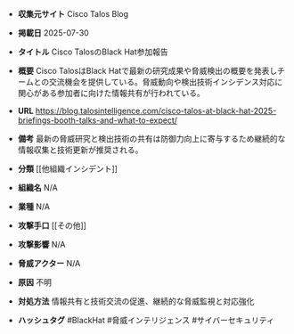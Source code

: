 - **収集元サイト**
Cisco Talos Blog

- **掲載日**
2025-07-30

- **タイトル**
Cisco TalosのBlack Hat参加報告

- **概要**
Cisco TalosはBlack Hatで最新の研究成果や脅威検出の概要を発表しチームとの交流機会を提供している。脅威動向や検出技術インシデンス対応に関心がある参加者に向けた情報共有が行われている。

- **URL**
https://blog.talosintelligence.com/cisco-talos-at-black-hat-2025-briefings-booth-talks-and-what-to-expect/

- **備考**
最新の脅威研究と検出技術の共有は防御力向上に寄与するため継続的な情報収集と技術更新が推奨される。

- **分類**
[[他組織インシデント]]

- **組織名**
N/A

- **業種**
N/A

- **攻撃手口**
[[その他]]

- **攻撃影響**
N/A

- **脅威アクター**
N/A

- **原因**
不明

- **対処方法**
情報共有と技術交流の促進、継続的な脅威監視と対応強化

- **ハッシュタグ**
#BlackHat #脅威インテリジェンス #サイバーセキュリティ
